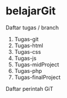 # belajarGit

Daftar tugas / branch
1.	Tugas-git
2.	Tugas-html
3.	Tugas-css
4.	Tugas-js
5.	Tugas-midProject
6.	Tugas-php
7.	Tugas-finalProject

Daftar perintah GiT
